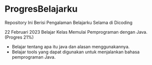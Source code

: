 # ProgresBelajarku
Repository Ini Berisi Pengalaman Belajarku Selama di Dicoding

22 Februari 2023
Belajar Kelas Memulai Pemprograman dengan Java. (Progres 21%)
  * Belajar tentang apa itu java dan alasan menggunakannya.
  * Belajar tools yang dapat digunakan untuk menjalankan bahasa pemprograman Java.
